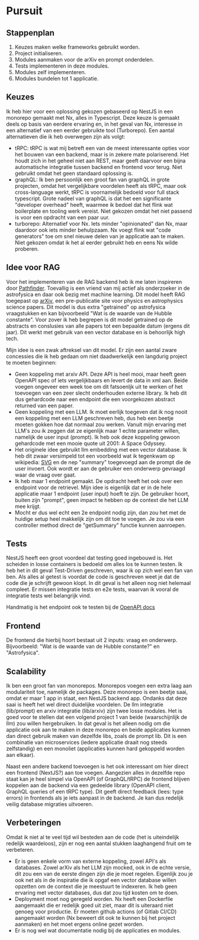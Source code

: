 # Pursuit

## Stappenplan
  1. Keuzes maken welke frameworks gebruikt worden.
  2. Project initialiseren.
  3. Modules aanmaken voor de arXiv en prompt onderdelen.
  4. Tests implementeren in deze modules.
  5. Modules zelf implementeren.
  6. Modules bundelen tot 1 applicatie.

## Keuzes
Ik heb hier voor een oplossing gekozen gebaseerd op NestJS in een monorepo gemaakt met Nx, alles in Typescript. Deze keuze is gemaakt deels op basis van eerdere ervaring en, in het geval van Nx, interesse in een alternatief van een eerder gebruikte tool (Turborepo). Een aantal alternatieven die ik heb overwegen zijn als volgt:
 - tRPC: tRPC is wat mij betreft een van de meest interessante opties voor het bouwen van een backend, maar is in zekere mate polariserend. Het houdt zich in het geheel niet aan REST, maar geeft daarvoor een bijna automatische integratie tussen backend en frontend voor terug. Niet gebruikt omdat het geen standaard oplossing is.
 - graphQL: Ik ben persoonlijk een groot fan van graphQL in grote projecten, omdat het vergelijkbare voordelen heeft als tRPC, maar ook cross-language werkt, tRPC is voornamelijk bedoeld voor full stack typescript. Grote nadeel van graphQL is dat het een significante "developer overhead" heeft, waarmee ik bedoel dat het flink wat boilerplate en tooling werk vereist. Niet gekozen omdat het niet passend is voor een opdracht van een paar uur.
 - turborepo: Alternatief voor Nx. Iets minder "opinionated" dan Nx, maar daardoor ook iets minder behulpzaam. Nx voegt flink wat "code generators" toe om snel nieuwe delen van je applicatie aan te maken. Niet gekozen omdat ik het al eerder gebruikt heb en eens Nx wilde proberen.


## Idee voor RAG
Voor het implementeren van de RAG backend heb ik me laten inspireren door [Pathfinder](https://huggingface.co/spaces/kiyer/pathfinder). Toevallig is een vriend van mij actief als onderzoeker in de astrofysica en daar ook bezig met machine learning. Dit model heeft RAG toegepast op [arXiv](https://arxiv.org/), een pre-publicatie site voor physics en astrophysics science papers. Dit model is dus extra "getrained" op astrofysica vraagstukken en kan bijvoorbeeld "Wat is de waarde van de Hubble constante". Voor zover ik heb begrepen is dit model getrained op de abstracts en conslusies van alle papers tot een bepaalde datum (ergens dit jaar). Dit werkt met gebruik van een vector database en is behoorlijk high tech.

Mijn idee is een zwak aftreksel van dit model. Er zijn een aantal zware concessies die ik heb gedaan om niet daadwerkelijk een langdurig project te moeten beginnen:
 - Geen koppeling met arxiv API. Deze API is heel mooi, maar heeft geen OpenAPI spec of iets vergelijkbaars en levert de data in xml aan. Beide voegen ongeveer een week toe om dit fatsoenljk uit te werken of het toevoegen van een zeer slecht onderhouden externe library. Ik heb dit dus gehardcode naar een endpoint die een voorgekozen abstract returned van een paper.
 - Geen koppeling met een LLM. Ik moet eerlijk toegeven dat ik nog nooit een koppeling met een LLM geschreven heb, dus heb een beetje moeten gokken hoe dat normaal zou werken. Vanuit mijn ervaring met LLM's zou ik zeggen dat ze eigenlijk maar 1 echte parameter willen, namelijk de user input (prompt). Ik heb ook deze koppeling gewoon gehardcode met een mooie quote uit 2001: A Space Odyssey.
 - Het originele idee gebruikt llm embedding met een vector database. Ik heb dit zwaar versimpeld tot een voorbeeld wat ik tegenkwam op wikipedia: [SVG](https://upload.wikimedia.org/wikipedia/commons/1/14/RAG_diagram.svg) en de nep "summary" toegevoegd aan de prompt die de user invoert. Ook wordt er aan de gebruiker een onderwerp gevraagd waar de vraag over gaat.
 - Ik heb maar 1 endpoint gemaakt. De opdracht heeft het ook over een endpoint voor de retrievel. Mijn idee is eigenlijk dat er in de hele applicatie maar 1 endpoint (user input) hoeft te zijn. De gebruiker hoort, buiten zijn "prompt", geen impact te hebben op de context die het LLM mee krijgt.
  - Mocht er dus wel echt een 2e endpoint nodig zijn, dan zou het met de huidige setup heel makkelijk zijn om dit toe te voegen. Je zou via een controller method direct de "getSummary" functie kunnen aanroepen.

## Tests
NestJS heeft een groot voordeel dat testing goed ingebouwd is. Het scheiden in losse containers is bedoeld om alles los te kunnen testen. Ik heb het in dit geval Test-Driven geschreven, waar ik op zich wel een fan van ben. Als alles al getest is voordat de code is geschreven weet je dat de code die je schrijft gewoon klopt. In dit geval is het alleen nog niet helemaal compleet. Er missen integratie tests en e2e tests, waarvan ik vooral de integratie tests wel belangrijk vind.

Handmatig is het endpoint ook te testen bij de [OpenAPI docs](http://localhost:3000/docs)

## Frontend
De frontend die hierbij hoort bestaat uit 2 inputs: vraag en onderwerp. Bijvoorbeeld: "Wat is de waarde van de Hubble constante?" en "Astrofysica".

## Scalability
Ik ben een groot fan van monorepos. Monorepos voegen een extra laag aan modulariteit toe, namelijk de packages. Deze monorepo is een beetje saai, omdat er maar 1 app in staat, een NestJS backend app. Ondanks dat deze saai is heeft het wel direct duidelijke voordelen.  De llm integratie (lib/prompt) en arxiv integratie (lib/arxiv) zijn twee losse modules. Het is goed voor te stellen dat een volgend project 1 van beide (waarschijnlijk de llm) zou willen hergebruiken. In dat geval is het alleen nodig om die applicatie ook aan te maken in deze monorepo en beide applicaties kunnen dan direct gebruik maken van dezelfde libs, zoals de prompt lib. Dit is een combinatie van microservices (iedere applicatie draait nog steeds zelfstandig) en een monoliet (applicaties kunnen hard gekoppeld worden aan elkaar).

Naast een andere backend toevoegen is het ook interessant om hier direct een frontend (NextJS?) aan toe voegen. Aangezien alles in dezelfde repo staat kan je heel simpel via OpenAPI (of GraphQL/tRPC) de frontend blijven koppelen aan de backend via een gedeelde library (OpenAPI client, GraphQL queries of een tRPC type). Dit geeft direct feedback (lees: type errors) in frontends als je iets aanpast in de backend. Je kan dus redelijk veilig database migraties uitvoeren.

## Verbeteringen
Omdat ik niet al te veel tijd wil besteden aan de code (het is uiteindelijk redelijk waardeloos), zijn er nog een aantal stukken laaghangend fruit om te verbeteren.
 - Er is geen enkele vorm van externe koppeling, zowel API's als databases. Zowel arXiv als het LLM zijn mocked, ook in de echte versie, dit zou een van de eerste dingen zijn die je moet regelen. Eigenlijk zou je ook net als in de inspiratie die ik opgaf een vector database willen opzetten om de context die je meestuurt te indexeren. Ik heb geen ervaring met vector databases, dus dat zou tijd kosten om te doen.
 - Deployment moet nog geregeld worden. Nx heeft een Dockerfile aangemaakt die er redelijk goed uit ziet, maar dit is uiteraard niet genoeg voor productie. Er moeten github actions (of Gitlab CI/CD) aangemaakt worden (Nx beweert dit ook te kunnen bij het project aanmaken) en het moet ergens online gezet worden.
 - Er is nog wel wat documentatie nodig bij de applicaties en modules.
